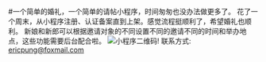 #一个简单的婚礼，一个简单的请帖小程序，时间匆匆也没办法做更多了。
花了一个周末，从小程序注册、认证备案直到上架。感觉流程挺顺利了，希望婚礼也顺利。
新娘和新郎可以根据邀请对象的不同设置不同的邀请不同的时间和举办地点，这些功能需要后台配合啦。
![小程序二维码!](https://www.ruida.studio:8090/qrcode.jpg "小程序二维码")
联系方式: ericpung@foxmail.com